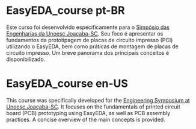 # EasyEDA_course pt-BR

Este curso foi desenvolvido especificamente para o [Simpósio das Engenharias da Unoesc Joaçaba-SC](https://www.unoesc.edu.br).
Seu foco é apresentar os fundamentos da prototipagem de placas de circuito impresso (PCI) utilizando o EasyEDA, bem como práticas de montagem de placas de circuito impresso.
Um breve panorama dos principais conceitos é disponibilizado.

# EasyEDA_course en-US

This course was specifically developed for the [Engineering Symposium at Unoesc Joaçaba-SC](https://www.unoesc.edu.br).
It focuses on the fundamentals of printed circuit board (PCB) prototyping using EasyEDA, as well as PCB assembly practices.
A concise overview of the main concepts is provided.
